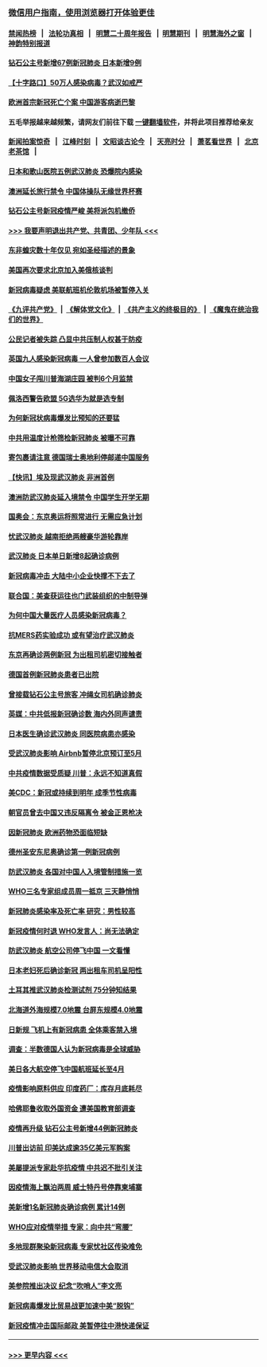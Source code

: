 ### [微信用户指南，使用浏览器打开体验更佳](https://github.com/gfw-breaker/banned-news1/blob/master/indexes/wechat-guide.md?t=0)
#### [禁闻热榜](热点新闻.md?t=0)  &nbsp;&nbsp;|&nbsp;&nbsp; [法轮功真相](https://github.com/gfw-breaker/truth/blob/master/README.md?t=0) &nbsp;&nbsp;|&nbsp;&nbsp; [明慧二十周年报告](https://github.com/gfw-breaker/mh-reports/blob/master/README.md?t=0) &nbsp;&nbsp;|&nbsp;&nbsp;[明慧期刊](https://github.com/gfw-breaker/mh-qikan) &nbsp;&nbsp;|&nbsp;&nbsp; [明慧海外之窗](https://github.com/gfw-breaker/mh-news/blob/master/README.md?t=0) &nbsp;&nbsp;|&nbsp;&nbsp; [神韵特别报道](https://github.com/gfw-breaker/mh-news/blob/master/shenyun.md?t=0)
#### [钻石公主号新增67例新冠肺炎 日本新增9例](../pages/nsc418/n11871311.md?t=02160111) 
#### [【十字路口】50万人感染病毒？武汉如戒严](../pages/nsc418/n11870405.md?t=02160111) 
#### [欧洲首宗新冠死亡个案 中国游客病逝巴黎](../pages/nsc418/n11871247.md?t=02160111) 
#### 五毛举报越来越频繁，请网友们前往下载 [一键翻墙软件](https://github.com/gfw-breaker/ssr-accounts)，并将此项目推荐给亲友
#### [新闻拍案惊奇](https://github.com/gfw-breaker/banned-news1/blob/master/pages/link4.md) &nbsp;&nbsp;|&nbsp;&nbsp; [江峰时刻](https://github.com/gfw-breaker/banned-news1/blob/master/pages/link4.md) &nbsp;&nbsp;|&nbsp;&nbsp; [文昭谈古论今](https://github.com/gfw-breaker/banned-news1/blob/master/pages/link4.md) &nbsp;&nbsp;|&nbsp;&nbsp; [天亮时分](https://github.com/gfw-breaker/banned-news1/blob/master/pages/link4.md) &nbsp;&nbsp;|&nbsp;&nbsp; [萧茗看世界](https://github.com/gfw-breaker/banned-news1/blob/master/pages/link4.md) &nbsp;&nbsp;|&nbsp;&nbsp; [北京老茶馆](https://github.com/gfw-breaker/banned-news1/blob/master/pages/link4.md) &nbsp;&nbsp;|&nbsp;&nbsp; 
#### [日本和歌山医院五例武汉肺炎 恐爆院内感染](../pages/nsc418/n11871128.md?t=02160111) 
#### [澳洲延长旅行禁令 中国体操队无缘世界杯赛](../pages/nsc418/n11870446.md?t=02160111) 
#### [钻石公主号新冠疫情严峻 美将派包机撤侨](../pages/nsc418/n11870505.md?t=02160111) 
#### [>>> 我要声明退出共产党、共青团、少年队 <<<](https://github.com/begood0513/goodnews/blob/master/quit/letter.md) 
#### [东非蝗灾数十年仅见 宛如圣经描述的景象](../pages/nsc418/n11870398.md?t=02160111) 
#### [美国再次要求北京加入美俄核谈判](../pages/nsc418/n11870138.md?t=02160111) 
#### [新冠病毒疑虑 美联航班机伦敦机场被暂停入关](../pages/nsc418/n11870015.md?t=02160111) 
#### [《九评共产党》](https://github.com/begood0513/9ping.md/blob/master/README.md) &nbsp;|&nbsp; [《解体党文化》](../../../../jtdwh.md/blob/master/README.md)  &nbsp;|&nbsp; [《共产主义的终极目的》](../../../../gczydzjmd.md/blob/master/README.md) &nbsp;|&nbsp; [《魔鬼在统治我们的世界》](../../../../mgztzwmdsj.md/blob/master/README.md) 
#### [公民记者被失踪 凸显中共压制人权甚于防疫](../pages/nsc418/n11870042.md?t=02160111) 
#### [英国九人感染新冠病毒 一人曾参加数百人会议](../pages/nsc418/n11869987.md?t=02160111) 
#### [中国女子闯川普海湖庄园 被判6个月监禁](../pages/nsc418/n11869919.md?t=02160111) 
#### [佩洛西警告欧盟 5G选华为就是选专制](../pages/nsc418/n11869898.md?t=02160111) 
#### [为何新冠状病毒爆发比预知的还要猛](../pages/nsc418/n11869828.md?t=02160111) 
#### [中共用温度计枪筛检新冠肺炎 被曝不可靠](../pages/nsc418/n11869707.md?t=02160111) 
#### [寄包裹请注意 德国瑞士奥地利停邮递中国服务](../pages/nsc418/n11869727.md?t=02160111) 
#### [【快讯】埃及现武汉肺炎 非洲首例](../pages/nsc418/n11869766.md?t=02160111) 
#### [澳洲防武汉肺炎延入境禁令 中国学生开学无期](../pages/nsc418/n11869546.md?t=02160111) 
#### [国奥会：东京奥运将照常进行 无需应急计划](../pages/nsc418/n11869422.md?t=02160111) 
#### [忧武汉肺炎 越南拒绝两艘豪华游轮靠岸](../pages/nsc418/n11867444.md?t=02160111) 
#### [武汉肺炎 日本单日新增8起确诊病例](../pages/nsc418/n11869272.md?t=02160111) 
#### [新冠病毒冲击 大陆中小企业快撑不下去了](../pages/nsc418/n11869259.md?t=02160111) 
#### [联合国：美查获运往也门武装组织的中制导弹](../pages/nsc418/n11868677.md?t=02160111) 
#### [为何中国大量医疗人员感染新冠病毒？](../pages/nsc418/n11869001.md?t=02160111) 
#### [抗MERS药实验成功 或有望治疗武汉肺炎](../pages/nsc418/n11868912.md?t=02160111) 
#### [东京再确诊两例新冠 为出租司机密切接触者](../pages/nsc418/n11868770.md?t=02160111) 
#### [德国首例新冠肺炎患者已出院](../pages/nsc418/n11868714.md?t=02160111) 
#### [曾接载钻石公主号旅客 冲绳女司机确诊肺炎](../pages/nsc418/n11868610.md?t=02160111) 
#### [英媒：中共低报新冠确诊数 海内外同声谴责](../pages/nsc418/n11867421.md?t=02160111) 
#### [日本医生确诊武汉肺炎 同医院病患亦感染](../pages/nsc418/n11867779.md?t=02160111) 
#### [受武汉肺炎影响 Airbnb暂停北京预订至5月](../pages/nsc418/n11867428.md?t=02160111) 
#### [中共疫情数据受质疑 川普：永远不知道真假](../pages/nsc418/n11867195.md?t=02160111) 
#### [美CDC：新冠或持续到明年 成季节性病毒](../pages/nsc418/n11867279.md?t=02160111) 
#### [朝官员曾去中国又违反隔离令 被金正恩枪决](../pages/nsc418/n11867087.md?t=02160111) 
#### [因新冠肺炎 欧洲药物恐面临短缺](../pages/nsc418/n11867036.md?t=02160111) 
#### [德州圣安东尼奥确诊第一例新冠病例](../pages/nsc418/n11867194.md?t=02160111) 
#### [防武汉肺炎 各国对中国人入境管制措施一览](../pages/nsc418/n11838726.md?t=02160111) 
#### [WHO三名专家组成员周一抵京 三天静悄悄](../pages/nsc418/n11866947.md?t=02160111) 
#### [新冠肺炎感染率及死亡率 研究：男性较高](../pages/nsc418/n11866956.md?t=02160111) 
#### [新冠疫情何时退 WHO发言人：尚无法确定](../pages/nsc418/n11866864.md?t=02160111) 
#### [防武汉肺炎 航空公司停飞中国 一文看懂](../pages/nsc418/n11866800.md?t=02160111) 
#### [日本老妇死后确诊新冠 两出租车司机呈阳性](../pages/nsc418/n11866755.md?t=02160111) 
#### [土耳其推武汉肺炎检测试剂 75分钟知结果](../pages/nsc418/n11866520.md?t=02160111) 
#### [北海道外海规模7.0地震 台屏东规模4.0地震](../pages/nsc418/n11866262.md?t=02160111) 
#### [日新规 飞机上有新冠病患 全体乘客禁入境](../pages/nsc418/n11866233.md?t=02160111) 
#### [调查：半数德国人认为新冠病毒是全球威胁](../pages/nsc418/n11866687.md?t=02160111) 
#### [美日各大航空停飞中国航班延长至4月](../pages/nsc418/n11865980.md?t=02160111) 
#### [疫情影响原料供应 印度药厂：库存月底耗尽](../pages/nsc418/n11865151.md?t=02160111) 
#### [哈佛耶鲁收取外国资金 遭美国教育部调查](../pages/nsc418/n11864950.md?t=02160111) 
#### [疫情再升级 钻石公主号新增44例新冠肺炎](../pages/nsc418/n11865033.md?t=02160111) 
#### [川普出访前 印美达成逾35亿美元军购案](../pages/nsc418/n11865444.md?t=02160111) 
#### [美屡提派专家赴华抗疫情 中共迟不批引关注](../pages/nsc418/n11864719.md?t=02160111) 
#### [因疫情海上飘泊两周 威士特丹号停靠柬埔寨](../pages/nsc418/n11865007.md?t=02160111) 
#### [美新增1名新冠肺炎确诊病例 累计14例](../pages/nsc418/n11864893.md?t=02160111) 
#### [WHO应对疫情举措 专家：向中共“弯腰”](../pages/nsc418/n11864727.md?t=02160111) 
#### [多地现群聚染新冠病毒 专家忧社区传染难免](../pages/nsc418/n11864715.md?t=02160111) 
#### [受武汉肺炎影响 世界移动电信大会取消](../pages/nsc418/n11864629.md?t=02160111) 
#### [美参院推出决议 纪念“吹哨人”李文亮](../pages/nsc418/n11863852.md?t=02160111) 
#### [新冠病毒爆发比贸易战更加速中美“脱钩”](../pages/nsc418/n11864470.md?t=02160111) 
#### [新冠疫情冲击国际邮政 美暂停往中港快递保证](../pages/nsc418/n11864207.md?t=02160111) 

----
#### [ >>> 更早内容 <<< ](../indexes/nsc418-earlier.md)
